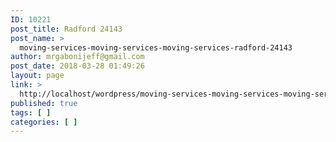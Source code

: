 ```yaml
---
ID: 10221
post_title: Radford 24143
post_name: >
  moving-services-moving-services-moving-services-radford-24143
author: mrgabonijeff@gmail.com
post_date: 2018-03-28 01:49:26
layout: page
link: >
  http://localhost/wordpress/moving-services-moving-services-moving-services-radford-24143/
published: true
tags: [ ]
categories: [ ]
---
```

